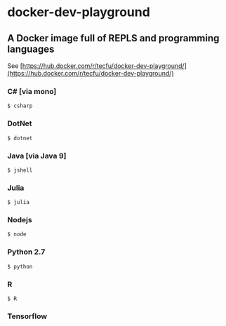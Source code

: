 # docker-dev-playground

## A Docker image full of REPLS and programming languages

See [https://hub.docker.com/r/tecfu/docker-dev-playground/](https://hub.docker.com/r/tecfu/docker-dev-playground/)

### C# [via mono]

```
$ csharp
```

### DotNet

```
$ dotnet
```

### Java [via Java 9]

```
$ jshell
```

### Julia

```
$ julia
```

### Nodejs

```
$ node
```

### Python 2.7

``` 
$ python
```

### R

```
$ R
```

### Tensorflow


